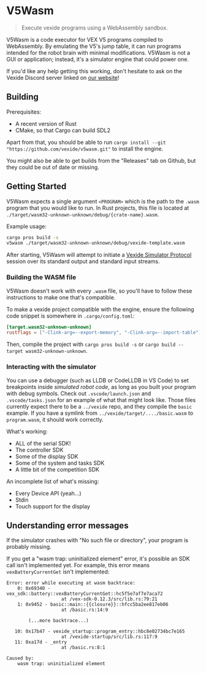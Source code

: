 # V5Wasm

> Execute vexide programs using a WebAssembly sandbox.

V5Wasm is a code executor for VEX V5 programs compiled to WebAssembly.
By emulating the V5's jump table, it can run programs intended for the robot brain with minimal modifications.
V5Wasm is not a GUI or application; instead, it's a simulator engine that could power one.

If you'd like any help getting this working, don't hesitate to ask on the Vexide Discord server linked on [our website](https://vexide.dev/)!

## Building

Prerequisites:

- A recent version of Rust
- CMake, so that Cargo can build SDL2

Apart from that, you should be able to run `cargo install --git "https://github.com/vexide/v5wasm.git"` to install the engine.

You might also be able to get builds from the "Releases" tab on Github, but they could be out of date or missing.

## Getting Started

V5Wasm expects a single argument `<PROGRAM>` which is the path to the `.wasm` program that you would like to run. In Rust projects,
this file is located at `./target/wasm32-unknown-unknown/debug/{crate-name}.wasm`.

Example usage:

```sh
cargo pros build -s
v5wasm ./target/wasm32-unknown-unknown/debug/vexide-template.wasm
```

After starting, V5Wasm will attempt to initiate a [Vexide Simulator Protocol](https://internals.vexide.dev//simulators/protocol) session over its standard output and standard input streams.

### Building the WASM file

V5Wasm doesn't work with every `.wasm` file, so you'll have to follow these instructions to make one that's compatible.

To make a vexide project compatible with the engine, ensure the following code snippet is somewhere in `.cargo/config.toml`:

```toml
[target.wasm32-unknown-unknown]
rustflags = ["-Clink-arg=--export-memory", "-Clink-arg=--import-table"]
```

Then, compile the project with `cargo pros build -s` or `cargo build --target wasm32-unknown-unknown`.

### Interacting with the simulator

You can use a debugger (such as LLDB or CodeLLDB in VS Code) to set breakpoints inside *simulated robot code*, as long as you built your program with debug symbols.
Check out `.vscode/launch.json` and `.vscode/tasks.json` for an example of what that might look like. Those files currently expect there to be a `../vexide` repo, and they compile the `basic` example. If you have a symlink from `../vexide/target/..../basic.wasm` to `program.wasm`, it should work correctly.

What's working:

- ALL of the serial SDK!
- The controller SDK
- Some of the display SDK
- Some of the system and tasks SDK
- A little bit of the competition SDK

An incomplete list of what's missing:

- Every Device API (yeah...)
- Stdin
- Touch support for the display

## Understanding error messages

If the simulator crashes with "No such file or directory", your program is probably missing.

If you get a "wasm trap: uninitialized element" error, it's possible an SDK call isn't implemented yet. For example, this error means `vexBatteryCurrentGet` isn't implemented:

```
Error: error while executing at wasm backtrace:
    0: 0x69340 - vex_sdk::battery::vexBatteryCurrentGet::hc5f5e7af7e7aca72
                    at /vex-sdk-0.12.3/src/lib.rs:79:21
    1: 0x9452 - basic::main::{{closure}}::hfcc5ba2ee817eb06
                    at /basic.rs:14:9

        (...more backtrace...)

   10: 0x17b47 - vexide_startup::program_entry::hbc8e02734bc7e165
                    at /vexide-startup/src/lib.rs:117:9
   11: 0xa17d - _entry
                    at /basic.rs:8:1

Caused by:
    wasm trap: uninitialized element
```
